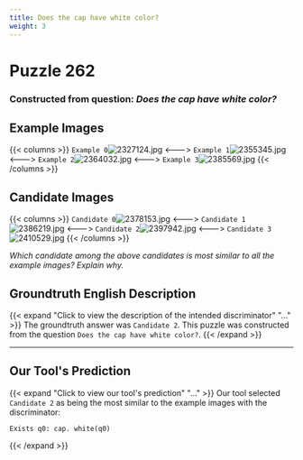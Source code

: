 ```yaml
---
title: Does the cap have white color?
weight: 3
---
```


# Puzzle 262
### Constructed from question: _Does the cap have white color?_


## Example Images
{{< columns >}}
`Example 0`![2327124.jpg](/gqa_images/2327124.jpg)
<--->
`Example 1`![2355345.jpg](/gqa_images/2355345.jpg)
<--->
`Example 2`![2364032.jpg](/gqa_images/2364032.jpg)
<--->
`Example 3`![2385569.jpg](/gqa_images/2385569.jpg)
{{< /columns >}}

## Candidate Images
{{< columns >}}
`Candidate 0`![2378153.jpg](/gqa_images/2378153.jpg)
<--->
`Candidate 1`![2386219.jpg](/gqa_images/2386219.jpg)
<--->
`Candidate 2`![2397942.jpg](/gqa_images/2397942.jpg)
<--->
`Candidate 3`![2410529.jpg](/gqa_images/2410529.jpg)
{{< /columns >}}

*Which candidate among the above candidates is most similar to all the example images? Explain why.*

## Groundtruth English Description

{{< expand "Click to view the description of the intended discriminator" "..." >}}
The groundtruth answer was `Candidate 2`. This puzzle was constructed from the question `Does the cap have white color?`.
{{< /expand >}}

---

## Our Tool's Prediction

{{< expand "Click to view our tool's prediction" "..." >}}
Our tool selected `Candidate 2` as being the most similar to the example images with the discriminator:
```plaintext
Exists q0: cap. white(q0)
```
{{< /expand >}}
